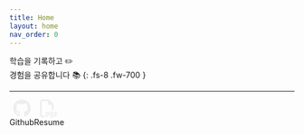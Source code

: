 ```yaml
---
title: Home
layout: home
nav_order: 0
---
```


학습을 기록하고 ✏️  
경험을 공유합니다 📚
{: .fs-8 .fw-700 }

---

<div style="display: flex; flex-direction: row; justify-content: start; align-items: center;">
    <div class="ml-1" style="display: flex; flex-direction: column; align-items: center;">
        <svg width=2rem height=2rem xmlns="http://www.w3.org/2000/svg" viewBox="0 0 496 512"><!--!Font Awesome Free 6.6.0 by @fontawesome - https://fontawesome.com License - https://fontawesome.com/license/free Copyright 2024 Fonticons, Inc.--><path fill="#eeeeee" d="M165.9 397.4c0 2-2.3 3.6-5.2 3.6-3.3 .3-5.6-1.3-5.6-3.6 0-2 2.3-3.6 5.2-3.6 3-.3 5.6 1.3 5.6 3.6zm-31.1-4.5c-.7 2 1.3 4.3 4.3 4.9 2.6 1 5.6 0 6.2-2s-1.3-4.3-4.3-5.2c-2.6-.7-5.5 .3-6.2 2.3zm44.2-1.7c-2.9 .7-4.9 2.6-4.6 4.9 .3 2 2.9 3.3 5.9 2.6 2.9-.7 4.9-2.6 4.6-4.6-.3-1.9-3-3.2-5.9-2.9zM244.8 8C106.1 8 0 113.3 0 252c0 110.9 69.8 205.8 169.5 239.2 12.8 2.3 17.3-5.6 17.3-12.1 0-6.2-.3-40.4-.3-61.4 0 0-70 15-84.7-29.8 0 0-11.4-29.1-27.8-36.6 0 0-22.9-15.7 1.6-15.4 0 0 24.9 2 38.6 25.8 21.9 38.6 58.6 27.5 72.9 20.9 2.3-16 8.8-27.1 16-33.7-55.9-6.2-112.3-14.3-112.3-110.5 0-27.5 7.6-41.3 23.6-58.9-2.6-6.5-11.1-33.3 2.6-67.9 20.9-6.5 69 27 69 27 20-5.6 41.5-8.5 62.8-8.5s42.8 2.9 62.8 8.5c0 0 48.1-33.6 69-27 13.7 34.7 5.2 61.4 2.6 67.9 16 17.7 25.8 31.5 25.8 58.9 0 96.5-58.9 104.2-114.8 110.5 9.2 7.9 17 22.9 17 46.4 0 33.7-.3 75.4-.3 83.6 0 6.5 4.6 14.4 17.3 12.1C428.2 457.8 496 362.9 496 252 496 113.3 383.5 8 244.8 8zM97.2 352.9c-1.3 1-1 3.3 .7 5.2 1.6 1.6 3.9 2.3 5.2 1 1.3-1 1-3.3-.7-5.2-1.6-1.6-3.9-2.3-5.2-1zm-10.8-8.1c-.7 1.3 .3 2.9 2.3 3.9 1.6 1 3.6 .7 4.3-.7 .7-1.3-.3-2.9-2.3-3.9-2-.6-3.6-.3-4.3 .7zm32.4 35.6c-1.6 1.3-1 4.3 1.3 6.2 2.3 2.3 5.2 2.6 6.5 1 1.3-1.3 .7-4.3-1.3-6.2-2.2-2.3-5.2-2.6-6.5-1zm-11.4-14.7c-1.6 1-1.6 3.6 0 5.9 1.6 2.3 4.3 3.3 5.6 2.3 1.6-1.3 1.6-3.9 0-6.2-1.4-2.3-4-3.3-5.6-2z"/></svg>
        <span class="mt-2 fs-3">Github</span>
    </div>
    <div class="ml-5" style="display: flex; flex-direction: column; align-items: center;">
        <svg width=2rem height=2rem xmlns="http://www.w3.org/2000/svg" viewBox="0 0 512 512"><!--!Font Awesome Free 6.6.0 by @fontawesome - https://fontawesome.com License - https://fontawesome.com/license/free Copyright 2024 Fonticons, Inc.--><path fill="#eeeeee" d="M64 464l48 0 0 48-48 0c-35.3 0-64-28.7-64-64L0 64C0 28.7 28.7 0 64 0L229.5 0c17 0 33.3 6.7 45.3 18.7l90.5 90.5c12 12 18.7 28.3 18.7 45.3L384 304l-48 0 0-144-80 0c-17.7 0-32-14.3-32-32l0-80L64 48c-8.8 0-16 7.2-16 16l0 384c0 8.8 7.2 16 16 16zM176 352l32 0c30.9 0 56 25.1 56 56s-25.1 56-56 56l-16 0 0 32c0 8.8-7.2 16-16 16s-16-7.2-16-16l0-48 0-80c0-8.8 7.2-16 16-16zm32 80c13.3 0 24-10.7 24-24s-10.7-24-24-24l-16 0 0 48 16 0zm96-80l32 0c26.5 0 48 21.5 48 48l0 64c0 26.5-21.5 48-48 48l-32 0c-8.8 0-16-7.2-16-16l0-128c0-8.8 7.2-16 16-16zm32 128c8.8 0 16-7.2 16-16l0-64c0-8.8-7.2-16-16-16l-16 0 0 96 16 0zm80-112c0-8.8 7.2-16 16-16l48 0c8.8 0 16 7.2 16 16s-7.2 16-16 16l-32 0 0 32 32 0c8.8 0 16 7.2 16 16s-7.2 16-16 16l-32 0 0 48c0 8.8-7.2 16-16 16s-16-7.2-16-16l0-64 0-64z"/></svg>
        <span class="mt-2 fs-3">Resume</span>
    </div>
</div>